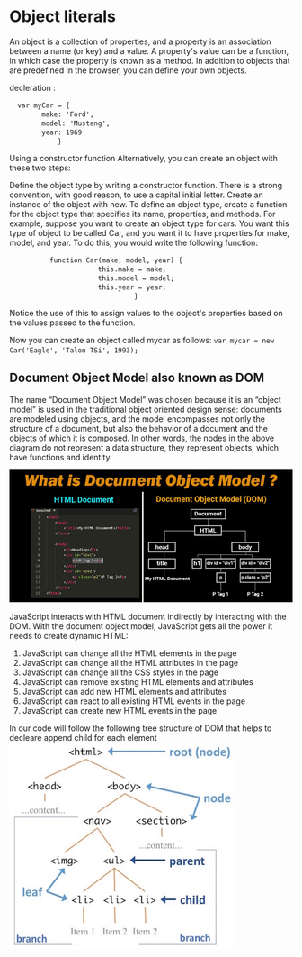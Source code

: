 # Object literals

An object is a collection of properties, and a property is an association between a name (or key) and a value. A property's value can be a function, in which case the property is known as a method. In addition to objects that are predefined in the browser, you can define your own objects.

decleration :

      var myCar = {
            make: 'Ford',
            model: 'Mustang',
            year: 1969
                }

Using a constructor function
Alternatively, you can create an object with these two steps:

Define the object type by writing a constructor function. There is a strong convention, with good reason, to use a capital initial letter.
Create an instance of the object with new.
To define an object type, create a function for the object type that specifies its name, properties, and methods. For example, suppose you want to create an object type for cars. You want this type of object to be called Car, and you want it to have properties for make, model, and year. To do this, you would write the following function:

              function Car(make, model, year) {
                          this.make = make;
                          this.model = model;
                          this.year = year;
                                   }
Notice the use of this to assign values to the object's properties based on the values passed to the function.

Now you can create an object called mycar as follows: `var mycar = new Car('Eagle', 'Talon TSi', 1993);`

## Document Object Model also known as DOM

The name “Document Object Model” was chosen because it is an “object model” is used in the traditional object oriented design sense: documents are modeled using objects, and the model encompasses not only the structure of a document, but also the behavior of a document and the objects of which it is composed. In other words, the nodes in the above diagram do not represent a data structure, they represent objects, which have functions and identity.

![DOM](img/dom22.jpg)

JavaScript interacts with HTML document indirectly by interacting with the DOM. With the document object model, JavaScript gets all the power it needs to create dynamic HTML:

1. JavaScript can change all the HTML elements in the page
2. JavaScript can change all the HTML attributes in the page
3. JavaScript can change all the CSS styles in the page
4. JavaScript can remove existing HTML elements and attributes
5. JavaScript can add new HTML elements and attributes
6. JavaScript can react to all existing HTML events in the page
7. JavaScript can create new HTML events in the page

In our code will follow the following tree structure of DOM that helps to decleare append child for each element
![Domt tree](img/dom-tree.jpg)
